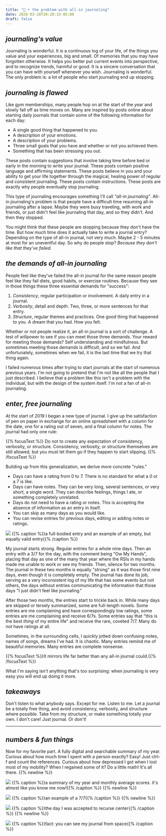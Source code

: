 ```yaml
---
title: "📝 • the problem with all-in journaling"
date: 2020-03-28T20:28:33-05:00
draft: false
---
```


## *journaling's value*

Journaling is wonderful. It is a continuous log of your life, of the things you value and your experiences, big and small. Of memories that you may have forgotten otherwise. It helps you better put current events into perspective, and to recognize trends, harmful or good. It is a sincere conversation that you can have with yourself whenever you wish. Journaling is wonderful. The only problem is: a lot of people who start journaling end up stopping.

## *journaling is flawed*

Like gym memberships, many people hop on at the start of the year and slowly fall off as time moves on. Many are inspired by posts online about starting daily journals that contain some of the following information for each day:

- A single good thing that happened to you.
- A description of your emotions.
- A description of your problems.
- Three small goals that you have and whether or not you achieved them.
- Something that has been stressing you out.

These posts contain suggestions that involve taking time before bed or early in the morning to write your journal. These posts contain positive language and affirming statements. These posts believe in you and your ability to get your life together through the magical, healing power of regular and consistent journaling. These posts contain instructions. These posts are exactly why people eventually stop journaling.

This type of journaling encourages something I'll call *"all-in journaling"*. All-in journaling's problem is that people have a difficult time resuming all-in journaling after a lapse. Maybe they were busy traveling, with work and friends, or just didn't feel like journaling that day, and so they didn't. And then they stopped.

You might think that these people are stopping because they don't have the time. But how much time does it actually take to write a journal entry? Depending on the type of all-in journal, not very much. Maybe 2 - 5 minutes at most for an uneventful day. So why do people stop? *Because they don't like that they've failed.*

## *the demands of all-in journaling*

People feel like they've failed the all-in journal for the same reason people feel like they fail diets, good habits, or exercise routines. Because they see in those things these three essential demands for "success":

1. *Consistency*, regular participation or involvement. A daily entry in a journal.
2. *Verbosity*, detail and depth. Two, three, or more sentences for that entry.
3. *Structure*, regular themes and practices. One good thing that happened to you. A dream that you had. How you felt.

Whether or not people realize it, an all-in journal is a sort of challenge. A test of willpower to see if you can meet those three demands. Your reward for meeting those demands? Self understanding and mindfulness. But sometimes meeting those demands is difficult, and so we fail. And unfortunately, sometimes when we fail, it is the last time that we try that thing again.

I failed numerous times after trying to start journals at the start of numerous previous years. I'm not going to pretend that I'm not like all the people that I just described. I believe that a problem like this isn't a problem with the individual, but with the design of the system itself. I'm not a fan of all-in journaling.

## *enter, free journaling*

At the start of 2019 I began a new type of journal. I give up the satisfaction of pen on paper in exchange for an online spreadsheet with a column for the date, one for a rating out of seven, and a final column for notes. The journal had only one rule:

{{% focusText %}} Do not to create any expectation of consistency, verbosity, or structure. Consistency, verbosity, or structure themselves are still allowed, but you must let them go if they happen to start slipping. {{% /focusText %}}

Building up from this generalization, we derive more concrete "rules."
- Days can have a rating from 0 to 7. There is no standard for what a 0 or a 7 is like.
- Days can have notes. They can be very long, several sentences, or very short, a single word. They can describe feelings, things I ate, or something completely unrelated.
- Days do not need to have a rating or notes. This is accepting the absence of information as an entry in itself.
- You can skip as many days as you would like.
- You can revise entries for previous days, editing or adding notes or ratings.

![](/images/successful-journaling/journal.png)
{{% caption %}}a full-bodied entry and an example of an empty, but equally valid entry{{% /caption %}}

My journal starts strong. Regular entries for a whole nine days. Then an entry with a 3/7 for the day, with the comment being "Ow My Hands", placing that day as one of the many that year where the RSIs in my hands made me unable to work or see my friends. Then, silence for two months. The journal in these two months is equally "strong" as it was those first nine days, even though it is completely empty. The journal has done its job, serving as a very inconsistent log of my life that has some events but not others, the days without entries communicating the information that those days "I just didn't feel like journaling."

After those two months, the entries start to trickle back in. While many days are skipped or tersely summarized, some are full-length novels. Some entries are me complaining and have correspondingly low ratings, some entries are me complaining and receive 6/7s. Some entries say that "this is the best *thing* of my entire life" and receive the rare, coveted 7/7. Many do not have ratings at all.

Sometimes, in the surrounding cells, I quickly jotted down confusing notes, names of songs, dreams I've had. It is chaotic. Many entries remind me of beautiful memories. Many entries are complete nonsense.

{{% focusText %}}It mirrors life far better than any all-in journal could.{{% /focusText %}}

What I'm saying isn't anything that's too surprising: when journaling is very easy you will end up doing it more.

## *takeaways*

Don't listen to what anybody says. Except for me. Listen to me. Let a journal be a totally free thing, and avoid consistency, verbosity, and structure where possible. Take from my structure, or make something totally your own. I don't care! Just journal. Or don't!

---

## *numbers & fun things*

Now for my favorite part. A fully digital and searchable summary of my year. Curious about how much time I spent with a person exactly? Easy! Just ctrl-f and count the references. Curious about how depressed I got when I lost most of my mobility? When I regained some of it? Do a little math! It's all there.
{{% newline %}}


![](/images/successful-journaling/2.png)
{{% caption %}}a summary of my year and monthly average scores. it's almost like you know me now!{{% /caption %}}
{{% newline %}}

![](/images/successful-journaling/3.png)
{{% caption %}}an example of a 7/7{{% /caption %}}
{{% newline %}}

![](/images/successful-journaling/jrc.png)
{{% caption %}}the day I was accepted to recurse center{{% /caption %}}
{{% newline %}}

![](/images/successful-journaling/1.png)
{{% caption %}}fact: you can see my journal from space{{% /caption %}}
